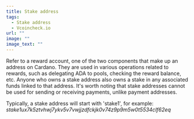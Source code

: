 ```yaml
---
title: Stake address
tags:
  - Stake address
  - Vcoincheck.io
url: ""
image: ""
image_text: ""
---
```


Refer to a reward account, one of the two components that make up an address on Cardano. They are used in various operations related to rewards, such as delegating ADA to pools, checking the reward balance, etc. Anyone who owns a stake address also owns a stake in any associated funds linked to that address. It's worth noting that stake addresses cannot be used for sending or receiving payments, unlike payment addresses.

Typically, a stake address will start with 'stake1', for example: _stake1ux7k5ztvhwj7ykv5v7vwjjzdfckjk0v74z9p9m5w0t5534clf62eq_
